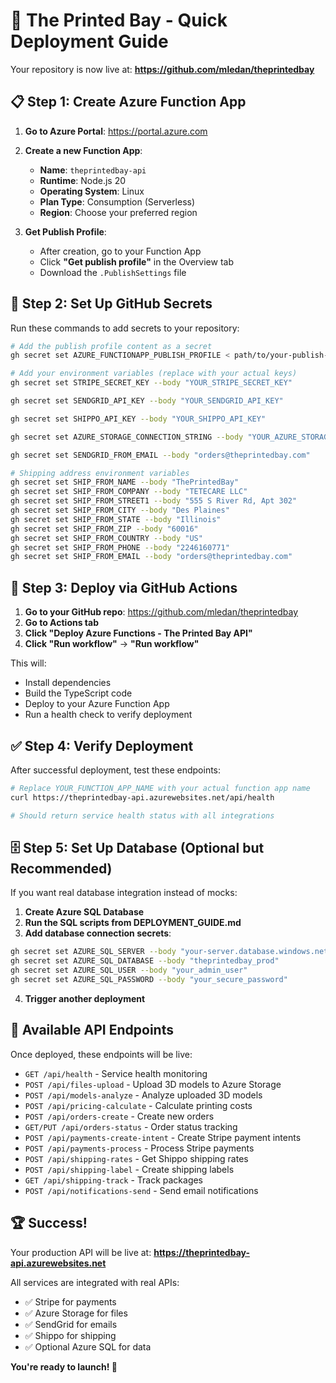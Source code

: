 # 🚀 The Printed Bay - Quick Deployment Guide

Your repository is now live at: **https://github.com/mledan/theprintedbay**

## 📋 Step 1: Create Azure Function App

1. **Go to Azure Portal**: https://portal.azure.com
2. **Create a new Function App**:
   - **Name**: `theprintedbay-api`
   - **Runtime**: Node.js 20
   - **Operating System**: Linux
   - **Plan Type**: Consumption (Serverless)
   - **Region**: Choose your preferred region

3. **Get Publish Profile**:
   - After creation, go to your Function App
   - Click **"Get publish profile"** in the Overview tab
   - Download the `.PublishSettings` file

## 🔐 Step 2: Set Up GitHub Secrets

Run these commands to add secrets to your repository:

```bash
# Add the publish profile content as a secret
gh secret set AZURE_FUNCTIONAPP_PUBLISH_PROFILE < path/to/your-publish-profile.PublishSettings

# Add your environment variables (replace with your actual keys)
gh secret set STRIPE_SECRET_KEY --body "YOUR_STRIPE_SECRET_KEY"

gh secret set SENDGRID_API_KEY --body "YOUR_SENDGRID_API_KEY"

gh secret set SHIPPO_API_KEY --body "YOUR_SHIPPO_API_KEY"

gh secret set AZURE_STORAGE_CONNECTION_STRING --body "YOUR_AZURE_STORAGE_CONNECTION_STRING"

gh secret set SENDGRID_FROM_EMAIL --body "orders@theprintedbay.com"

# Shipping address environment variables
gh secret set SHIP_FROM_NAME --body "ThePrintedBay"
gh secret set SHIP_FROM_COMPANY --body "TETECARE LLC"  
gh secret set SHIP_FROM_STREET1 --body "555 S River Rd, Apt 302"
gh secret set SHIP_FROM_CITY --body "Des Plaines"
gh secret set SHIP_FROM_STATE --body "Illinois"
gh secret set SHIP_FROM_ZIP --body "60016"
gh secret set SHIP_FROM_COUNTRY --body "US"
gh secret set SHIP_FROM_PHONE --body "2246160771"
gh secret set SHIP_FROM_EMAIL --body "orders@theprintedbay.com"
```

## 🔄 Step 3: Deploy via GitHub Actions

1. **Go to your GitHub repo**: https://github.com/mledan/theprintedbay
2. **Go to Actions tab**
3. **Click "Deploy Azure Functions - The Printed Bay API"**
4. **Click "Run workflow"** → **"Run workflow"**

This will:
- Install dependencies
- Build the TypeScript code
- Deploy to your Azure Function App
- Run a health check to verify deployment

## ✅ Step 4: Verify Deployment

After successful deployment, test these endpoints:

```bash
# Replace YOUR_FUNCTION_APP_NAME with your actual function app name
curl https://theprintedbay-api.azurewebsites.net/api/health

# Should return service health status with all integrations
```

## 🗄️ Step 5: Set Up Database (Optional but Recommended)

If you want real database integration instead of mocks:

1. **Create Azure SQL Database**
2. **Run the SQL scripts from DEPLOYMENT_GUIDE.md**
3. **Add database connection secrets**:

```bash
gh secret set AZURE_SQL_SERVER --body "your-server.database.windows.net"
gh secret set AZURE_SQL_DATABASE --body "theprintedbay_prod" 
gh secret set AZURE_SQL_USER --body "your_admin_user"
gh secret set AZURE_SQL_PASSWORD --body "your_secure_password"
```

4. **Trigger another deployment**

## 🎯 Available API Endpoints

Once deployed, these endpoints will be live:

- `GET /api/health` - Service health monitoring
- `POST /api/files-upload` - Upload 3D models to Azure Storage
- `POST /api/models-analyze` - Analyze uploaded 3D models
- `POST /api/pricing-calculate` - Calculate printing costs
- `POST /api/orders-create` - Create new orders
- `GET/PUT /api/orders-status` - Order status tracking
- `POST /api/payments-create-intent` - Create Stripe payment intents
- `POST /api/payments-process` - Process Stripe payments
- `POST /api/shipping-rates` - Get Shippo shipping rates  
- `POST /api/shipping-label` - Create shipping labels
- `GET /api/shipping-track` - Track packages
- `POST /api/notifications-send` - Send email notifications

## 🏆 Success!

Your production API will be live at:
**https://theprintedbay-api.azurewebsites.net**

All services are integrated with real APIs:
- ✅ Stripe for payments
- ✅ Azure Storage for files  
- ✅ SendGrid for emails
- ✅ Shippo for shipping
- ✅ Optional Azure SQL for data

**You're ready to launch! 🚀**
